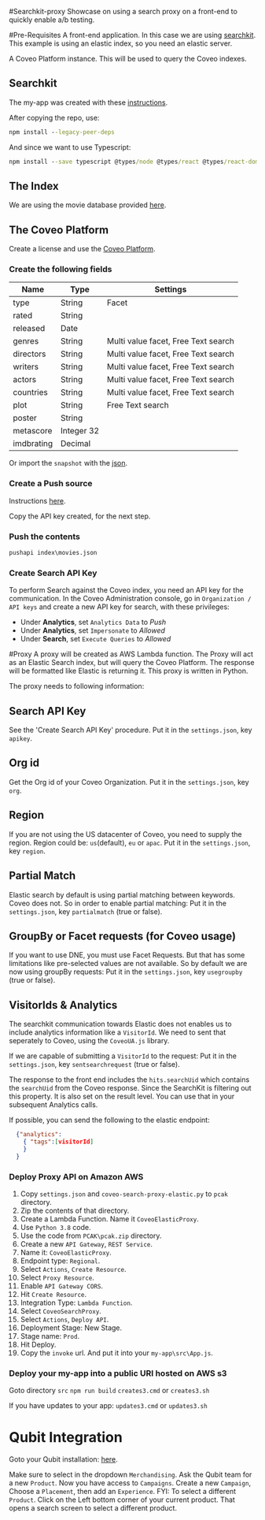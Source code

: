 #Searchkit-proxy
Showcase on using a search proxy on a front-end to quickly enable a/b testing.

#Pre-Requisites
A front-end application. In this case we are using [searchkit](https://www.searchkit.co/).
This example is using an elastic index, so you need an elastic server.

A Coveo Platform instance. This will be used to query the Coveo indexes.

## Searchkit

The my-app was created with these [instructions](https://www.searchkit.co/docs/quick-start/basic-setup).

After copying the repo, use:

```cmd
npm install --legacy-peer-deps
```

And since we want to use Typescript:

```cmd
npm install --save typescript @types/node @types/react @types/react-dom @types/jest --legacy-peer-deps
```

## The Index

We are using the movie database provided [here](https://github.com/searchkit/searchkit/tree/next/examples/indexer).

## The Coveo Platform

Create a license and use the [Coveo Platform](https://platform.cloud.coveo.com/).

### Create the following fields

| Name       | Type       | Settings                            |
| ---------- | ---------- | ----------------------------------- |
| type       | String     | Facet                               |
| rated      | String     |                                     |
| released   | Date       |                                     |
| genres     | String     | Multi value facet, Free Text search |
| directors  | String     | Multi value facet, Free Text search |
| writers    | String     | Multi value facet, Free Text search |
| actors     | String     | Multi value facet, Free Text search |
| countries  | String     | Multi value facet, Free Text search |
| plot       | String     | Free Text search                    |
| poster     | String     |                                     |
| metascore  | Integer 32 |                                     |
| imdbrating | Decimal    |                                     |

Or import the `snapshot` with the [json](index/addFieldsSnapshot.json).

### Create a Push source

Instructions [here](https://docs.coveo.com/en/94/).

Copy the API key created, for the next step.

### Push the contents

```cmd
pushapi index\movies.json
```

### Create Search API Key

To perform Search against the Coveo index, you need an API key for the communication.
In the Coveo Administration console, go in `Organization / API keys` and create a new API key for search, with these privileges:

- Under **Analytics**, set `Analytics Data` to _Push_
- Under **Analytics**, set `Impersonate` to _Allowed_
- Under **Search**, set `Execute Queries` to _Allowed_

#Proxy
A proxy will be created as AWS Lambda function. The Proxy will act as an Elastic Search index, but will query the Coveo Platform. The response will be formatted like Elastic is returning it. This proxy is written in Python.

The proxy needs to following information:

## Search API Key

See the 'Create Search API Key' procedure.
Put it in the `settings.json`, key `apikey`.

## Org id

Get the Org id of your Coveo Organization.
Put it in the `settings.json`, key `org`.

## Region

If you are not using the US datacenter of Coveo, you need to supply the region.
Region could be: `us`(default), `eu` or `apac`.
Put it in the `settings.json`, key `region`.

## Partial Match

Elastic search by default is using partial matching between keywords. Coveo does not. So in order to enable partial matching:
Put it in the `settings.json`, key `partialmatch` (true or false).

## GroupBy or Facet requests (for Coveo usage)

If you want to use DNE, you must use Facet Requests. But that has some limitations like pre-selected values are not available.
So by default we are now using groupBy requests:
Put it in the `settings.json`, key `usegroupby` (true or false).

## VisitorIds & Analytics

The searchkit communication towards Elastic does not enables us to include analytics information like a `VisitorId`.
We need to sent that seperately to Coveo, using the `CoveoUA.js` library.

If we are capable of submitting a `VisitorId` to the request:
Put it in the `settings.json`, key `sentsearchrequest` (true or false).

The response to the front end includes the `hits.searchUid` which contains the `searchUid` from the Coveo response. Since the SearchKit is filtering out this property. It is also set on the result level.
You can use that in your subsequent Analytics calls.

If possible, you can send the following to the elastic endpoint:

```json
  {"analytics":
    { "tags":[visitorId]
    }
  }
```

### Deploy Proxy API on Amazon AWS

1. Copy `settings.json` and `coveo-search-proxy-elastic.py` to `pcak` directory.
2. Zip the contents of that directory.
3. Create a Lambda Function. Name it `CoveoElasticProxy`.
4. Use `Python 3.8` code.
5. Use the code from `PCAK\pcak.zip` directory.
6. Create a new `API Gateway`, `REST Service`.
7. Name it: `CoveoElasticProxy`.
8. Endpoint type: `Regional`.
9. Select `Actions`, `Create Resource`.
10. Select `Proxy Resource`.
11. Enable `API Gateway CORS`.
12. Hit `Create Resource`.
13. Integration Type: `Lambda Function`.
14. Select `CoveoSearchProxy`.
15. Select `Actions`, `Deploy API`.
16. Deployment Stage: New Stage.
17. Stage name: `Prod`.
18. Hit Deploy.
19. Copy the `invoke` url. And put it into your `my-app\src\App.js`.

### Deploy your my-app into a public URI hosted on AWS s3

Goto directory `src`
`npm run build`
`creates3.cmd` or `creates3.sh`

If you have updates to your app:
`updates3.cmd` or `updates3.sh`

# Qubit Integration

Goto your Qubit installation: [here](https://app.qubit.com/p/5797/atom).

Make sure to select in the dropdown `Merchandising`.
Ask the Qubit team for a new `Product`.
Now you have access to `Campaigns`.
Create a new `Campaign`, Choose a `Placement`, then add an `Experience`.
FYI: To select a different `Product`. Click on the Left bottom corner of your current product. That opens a search screen to select a different product.
